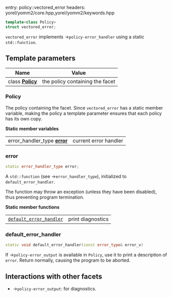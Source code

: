 entry: policy::vectored_error
headers: yorel/yomm2/core.hpp,yorel/yomm2/keywords.hpp

```c++
template<class Policy>
struct vectored_error;
```

`vectored_error` implements ->`policy-error_handler` using a static
`std::function`.

## Template parameters

| Name                        | Value                           |
| --------------------------- | ------------------------------- |
| class [**Policy**](#policy) | the policy containing the facet |

### Policy

The policy containing the facet. Since `vectored_error` has a static member
variable, making the policy a template parameter ensures that each policy has
its own copy.

**Static member variables**

|                                        |                       |
| -------------------------------------- | --------------------- |
| error_handler_type [**error**](#error) | current error handler |

### error

```c++
static error_handler_type error;
```

A `std::function` (see ->`error_handler_type`), initialized to
`default_error_handler`.

The function may throw an exception (unless they have been disabled), thus
preventing program termination.

**Static member functions**

|                                                   |                   |
| ------------------------------------------------- | ----------------- |
| [`default_error_handler`](#default_error_handler) | print diagnostics |

### default_error_handler

```c++
static void default_error_handler(const error_type& error_v)
```

If ->`policy-error_output` is available in `Policy`, use it to print a
description of `error`. Return normally, causing the program to be aborted.


## Interactions with other facets

* ->`policy-error_output`: for diagnostics.
